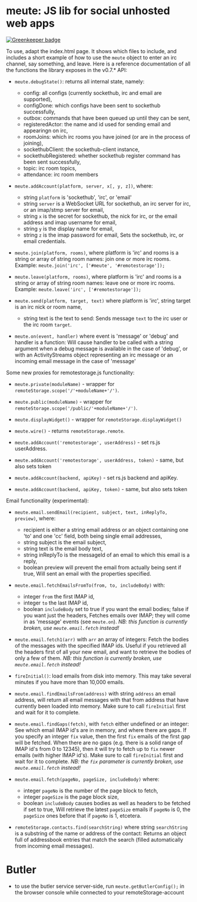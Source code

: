meute: JS lib for social unhosted web apps
======

[![Greenkeeper badge](https://badges.greenkeeper.io/michielbdejong/meute.svg)](https://greenkeeper.io/)

To use, adapt the index.html page. It shows which files to include,
and includes a short example of how to use the `meute`
object to enter an irc channel, say something, and leave. Here is a
reference documentation of all the functions the library exposes in
the v0.7.* API:

* `meute.debugState()`: returns all internal state, namely:
  *  config: all configs (currently sockethub, irc and email are supported),
  *  configDone: which configs have been sent to sockethub successfully,
  *  outbox: commands that have been queued up until they can be sent,
  *  registeredActor: the name and id used for sending email and appearingn on irc,
  *  roomJoins: which irc rooms you have joined (or are in the process of joining),
  *  sockethubClient: the sockethub-client instance,
  *  sockethubRegistered: whether sockethub register command has been sent successfully,
  *  topic: irc room topics,
  *  attendance: irc room members

* `meute.addAccount(platform, server, x[, y, z])`, where:
  * string `platform` is 'sockethub', 'irc', or 'email'
  * string `server` is a WebSocket URL for sockethub, an irc server for irc, or an imap/stmp server for email,
  * string `x` is the secret for sockethub, the nick for irc, or the email address and imap username for email,
  * string `y` is the display name for email,
  * string `z` is the imap password for email,
  Sets the sockethub, irc, or email credentials.

* `meute.join(platform, rooms)`, where platform is 'irc' and rooms is a string or array of string room names:
  join one or more irc rooms. Example: `meute.join('irc', ['#meute', '#remotestorage']);`

* `meute.leave(platform, rooms)`, where platform is 'irc' and rooms is a string or array of string room names:
  leave one or more irc rooms. Example: `meute.leave('irc', ['#remotestorage']);`

* `meute.send(platform, target, text)` where platform is 'irc', string target is an irc nick or room name,
  * string text is the text to send:
  Sends message `text` to the irc user or the irc room `target`.

* `meute.on(event, handler)` where event is 'message' or 'debug' and handler is a function:
  Will cause handler to be called with a string argument when a debug message is available in the case of 'debug',
  or with an ActivityStreams object representing an irc message or an incoming email message in the case of 'message'

Some new proxies for remotestorage.js functionality:

* `meute.private(moduleName)` - wrapper for `remoteStorage.scope('/'+moduleName+'/')`.
* `meute.public(moduleName)` - wrapper for `remoteStorage.scope('/public/'+moduleName+'/')`.
* `meute.displayWidget()` - wrapper for `remoteStorage.displayWidget()`
* `meute.wire()` - returns `remoteStorage.remote`.

* `meute.addAccount('remotestorage', userAddress)` - set rs.js userAddress.
* `meute.addAccount('remotestorage', userAddress, token)` - same, but also sets token
* `meute.addAccount(backend, apiKey)` - set rs.js backend and apiKey.
* `meute.addAccount(backend, apiKey, token)` - same, but also sets token

Email functionality (experimental):

* `meute.email.sendEmail(recipient, subject, text, inReplyTo, preview)`, where:
  * recipient is either a string email address or an object containing one 'to' and one 'cc' field, both being single
    email addresses,
  * string subject is the email subject,
  * string text is the email body text,
  * string inReplyTo is the messageId of an email to which this email is a reply,
  * boolean preview will prevent the email from actually being sent if true,
  Will sent an email with the properties specified.

* `meute.email.fetchEmailsFromTo(from, to, includeBody)` with:
  * integer `from` the first IMAP id,
  * integer `to` the last IMAP id,
  * boolean `includeBody` set to true if you want the email bodies; false if you want just the headers,
  Fetches emails over IMAP; they will come in as 'message' events (see `meute.on`). *NB: this function is
  currently broken, use `meute.email.fetch` instead!*

* `meute.email.fetch1(arr)` with `arr` an array of integers:
  Fetch the bodies of the messages with the specified IMAP ids. Useful if you retrieved all the headers first of
  all your new email, and want to retrieve the bodies of only a few of them. *NB: this function is
  currently broken, use `meute.email.fetch` instead!*

* `fireInitial()`: load emails from disk into memory. This may take several minutes if you have more than 10,000 emails.

* `meute.email.findEmailsFrom(address)` with string `address` an email address, will return all email messages with
  that from address that have currently been loaded into memory. Make sure to call `fireInitial` first and wait for
  it to complete.

* `meute.email.findGaps(fetch)`, with `fetch` either undefined or an integer: See which email IMAP id's are in memory,
  and where there are gaps. If you specify an integer `fix` value, then the first `fix` emails of the first gap will
  be fetched. When there are no gaps (e.g. there is a solid range of IMAP id's from 0 to 12345), then it will try to
  fetch up to `fix` newer emails (with higher IMAP id's). Make sure to call `fireInitial` first and wait for it to
  complete. *NB: the `fix` parameter is currently broken, use `meute.email.fetch` instead!*

* `meute.email.fetch(pageNo, pageSize, includeBody)` where:
  * integer `pageNo` is the number of the page block to fetch,
  * integer `pageSize` is the page block size,
  * boolean `includeBody` causes bodies as well as headers to be fetched if set to true,
  Will retrieve the latest `pageSize` emails if `pageNo` is 0, the `pageSize` ones before that if `pageNo` is 1, etcetera.

* `remoteStorage.contacts.find(searchString)` where string `searchString` is a substring of the name or address of the contact:
  Returns an object full of addressbook entries that match the search (filled automatically from incoming email messages).

# Butler

* to use the butler service server-side, run `meute.getButlerConfig();` in the browser console while connected to your remoteStorage-account
